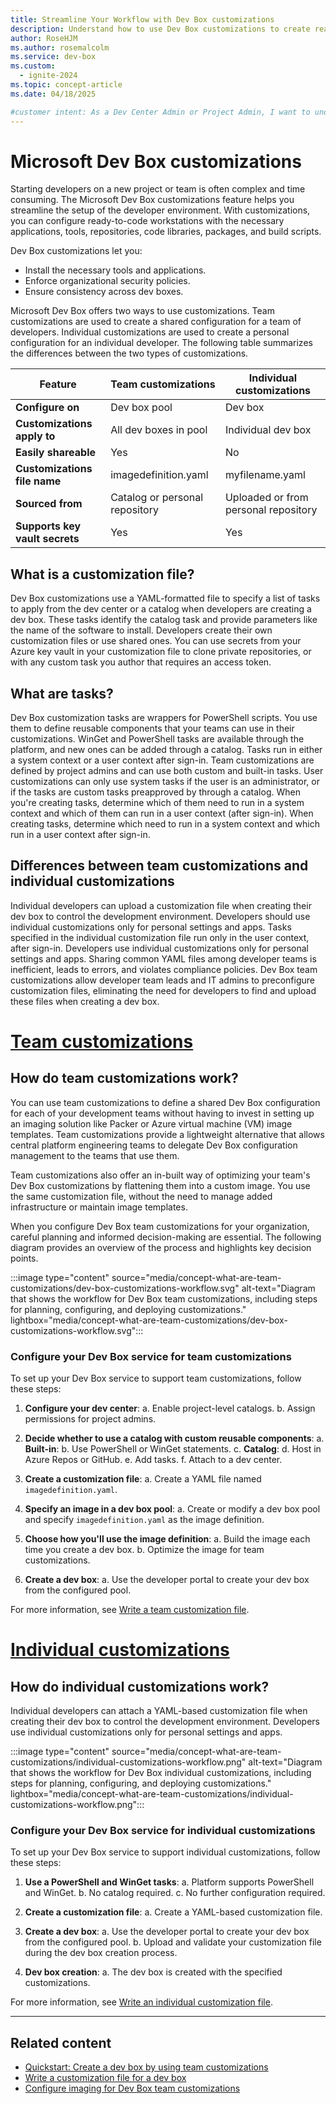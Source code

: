 ```yaml
---
title: Streamline Your Workflow with Dev Box customizations
description: Understand how to use Dev Box customizations to create ready-to-code configurations for your development teams and individual developers.
author: RoseHJM
ms.author: rosemalcolm
ms.service: dev-box
ms.custom:
  - ignite-2024
ms.topic: concept-article
ms.date: 04/18/2025

#customer intent: As a Dev Center Admin or Project Admin, I want to understand how to use Dev Box customizations so that I can create efficient, ready-to-code configurations for my development teams.
---
```


# Microsoft Dev Box customizations

Starting developers on a new project or team is often complex and time consuming. The Microsoft Dev Box customizations feature helps you streamline the setup of the developer environment. With customizations, you can configure ready-to-code workstations with the necessary applications, tools, repositories, code libraries, packages, and build scripts.

Dev Box customizations let you:
- Install the necessary tools and applications.
- Enforce organizational security policies.
- Ensure consistency across dev boxes.

Microsoft Dev Box offers two ways to use customizations. Team customizations are used to create a shared configuration for a team of developers. Individual customizations are used to create a personal configuration for an individual developer. The following table summarizes the differences between the two types of customizations.

| Feature                     | Team customizations       | Individual customizations |
|-----------------------------|---------------------------|---------------------------|
| **Configure on**            | Dev box pool             | Dev box                   |
| **Customizations apply to** | All dev boxes in pool    | Individual dev box        |
| **Easily shareable**        | Yes                      | No                        |
| **Customizations file name**| imagedefinition.yaml     | myfilename.yaml           |
| **Sourced from**            | Catalog or personal repository | Uploaded or from personal repository |
| **Supports key vault secrets** | Yes                  | Yes                       |

## What is a customization file?

Dev Box customizations use a YAML-formatted file to specify a list of tasks to apply from the dev center or a catalog when developers are creating a dev box. These tasks identify the catalog task and provide parameters like the name of the software to install. Developers create their own customization files or use shared ones. 
You can use secrets from your Azure key vault in your customization file to clone private repositories, or with any custom task you author that requires an access token.

## What are tasks?

Dev Box customization tasks are wrappers for PowerShell scripts. You use them to define reusable components that your teams can use in their customizations. 
WinGet and PowerShell tasks are available through the platform, and new ones can be added through a catalog.
Tasks run in either a system context or a user context after sign-in.
Team customizations are defined by project admins and can use both custom and built-in tasks.
User customizations can only use system tasks if the user is an administrator, or if the tasks are custom tasks preapproved by through a catalog.
When you're creating tasks, determine which of them need to run in a system context and which of them can run in a user context (after sign-in). 
When creating tasks, determine which need to run in a system context and which run in a user context after sign-in.

## Differences between team customizations and individual customizations

Individual developers can upload a customization file when creating their dev box to control the development environment. Developers should use individual customizations only for personal settings and apps. Tasks specified in the individual customization file run only in the user context, after sign-in.
Developers use individual customizations only for personal settings and apps.
Sharing common YAML files among developer teams is inefficient, leads to errors, and violates compliance policies. Dev Box team customizations allow developer team leads and IT admins to preconfigure customization files, eliminating the need for developers to find and upload these files when creating a dev box.
 

# [Team customizations](#tab/team-customizations)
## How do team customizations work?

You can use team customizations to define a shared Dev Box configuration for each of your development teams without having to invest in setting up an imaging solution like Packer or Azure virtual machine (VM) image templates. Team customizations provide a lightweight alternative that allows central platform engineering teams to delegate Dev Box configuration management to the teams that use them.

Team customizations also offer an in-built way of optimizing your team's Dev Box customizations by flattening them into a custom image. You use the same customization file, without the need to manage added infrastructure or maintain image templates.

When you configure Dev Box team customizations for your organization, careful planning and informed decision-making are essential. The following diagram provides an overview of the process and highlights key decision points.


:::image type="content" source="media/concept-what-are-team-customizations/dev-box-customizations-workflow.svg" alt-text="Diagram that shows the workflow for Dev Box team customizations, including steps for planning, configuring, and deploying customizations." lightbox="media/concept-what-are-team-customizations/dev-box-customizations-workflow.svg":::

### Configure your Dev Box service for team customizations

To set up your Dev Box service to support team customizations, follow these steps:

1. **Configure your dev center**:
    a. Enable project-level catalogs.
    b. Assign permissions for project admins.

1. **Decide whether to use a catalog with custom reusable components**:
    a. **Built-in**:
    b. Use PowerShell or WinGet statements.
    c. **Catalog**:
    d. Host in Azure Repos or GitHub.
    e. Add tasks.
    f. Attach to a dev center.

1. **Create a customization file**:
    a. Create a YAML file named `imagedefinition.yaml`.

1. **Specify an image in a dev box pool**:
    a. Create or modify a dev box pool and specify `imagedefinition.yaml` as the image definition.

1. **Choose how you'll use the image definition**:
    a. Build the image each time you create a dev box.
    b. Optimize the image for team customizations.

1. **Create a dev box**:
    a. Use the developer portal to create your dev box from the configured pool.

For more information, see [Write a team customization file](how-to-write-customization-file.md).


# [Individual customizations](#tab/individual-customizations)
## How do individual customizations work?
Individual developers can attach a YAML-based customization file when creating their dev box to control the development environment. Developers use individual customizations only for personal settings and apps.  

:::image type="content" source="media/concept-what-are-team-customizations/individual-customizations-workflow.png" alt-text="Diagram that shows the workflow for Dev Box individual customizations, including steps for planning, configuring, and deploying customizations." lightbox="media/concept-what-are-team-customizations/individual-customizations-workflow.png":::

### Configure your Dev Box service for individual customizations

To set up your Dev Box service to support individual customizations, follow these steps:

1. **Use a PowerShell and WinGet tasks**:
    a. Platform supports PowerShell and WinGet.
    b. No catalog required.
    c. No further configuration required.

1. **Create a customization file**:
    a. Create a YAML-based customization file.

1. **Create a dev box**:
    a. Use the developer portal to create your dev box from the configured pool.
    b. Upload and validate your customization file during the dev box creation process.

1. **Dev box creation**:
    a. The dev box is created with the specified customizations.

For more information, see [Write an individual customization file](how-to-write-customization-file.md).

---

## Related content

- [Quickstart: Create a dev box by using team customizations](quickstart-team-customizations.md)
- [Write a customization file for a dev box](how-to-write-customization-file.md)
- [Configure imaging for Dev Box team customizations](how-to-configure-customization-imaging.md)


